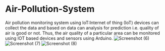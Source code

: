 # Air-Pollution-System 
Air pollution monitoring system using IoT:Internet of thing (IoT) devices can collect the data and based on data can analysis for prediction i.e. quality of air is good or not. Thus, the air quality of a particular area can be monitored using IOT based devices and sensors using Arduino.
![Screenshot (6)](https://github.com/Divya20AK1A0424/Air-Pollution-System/assets/139949238/faac596c-640f-4ee4-9a8d-bc66801073c1)
![Screenshot (7)](https://github.com/Divya20AK1A0424/Air-Pollution-System/assets/139949238/99f1425d-3d64-4699-bc6d-e182800a0497)
![Screenshot (8)](https://github.com/Divya20AK1A0424/Air-Pollution-System/assets/139949238/1f8b9e21-7b53-4d9f-9e7c-8c7e55eb175d)
